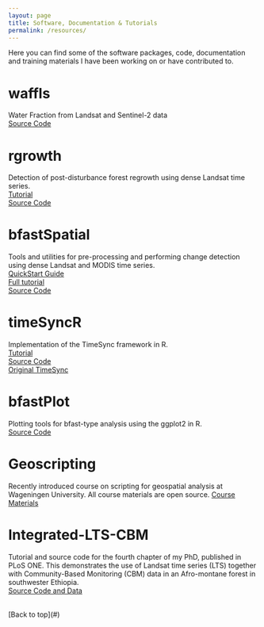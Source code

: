 ```yaml
---
layout: page
title: Software, Documentation & Tutorials
permalink: /resources/
---
```


Here you can find some of the software packages, code, documentation and training materials I have been working on or have contributed to.  

# waffls
Water Fraction from Landsat and Sentinel-2 data  
[Source Code](https://github.com/bendv/waffls)

# rgrowth
Detection of post-disturbance forest regrowth using dense Landsat time series.  
[Tutorial](http://bendevries.ca/rgrowth)  
[Source Code](https://github.com/bendv/rgrowth)

# bfastSpatial
Tools and utilities for pre-processing and performing change detection using dense Landsat and MODIS time series.  
[QuickStart Guide](http://loicdtx.github.io/bfastSpatial/quickStart#/)  
[Full tutorial](http://loicdtx.github.io/bfastSpatial/)  
[Source Code](https://github.com/loicdtx/bfastSpatial)

# timeSyncR
Implementation of the TimeSync framework in R.  
[Tutorial](http://bendevries.ca/timeSyncR)  
[Source Code](https://github.com/bendv/timeSyncR)  
[Original TimeSync](http://timesync.forestry.oregonstate.edu/)

# bfastPlot
Plotting tools for bfast-type analysis using the ggplot2 in R.  
[Source Code](https://github.com/bendv/bfastPlot)

# Geoscripting
Recently introduced course on scripting for geospatial analysis at Wageningen University. All course materials are open source.
[Course Materials](https://geoscripting-wur.github.io/)  

# Integrated-LTS-CBM
Tutorial and source code for the fourth chapter of my PhD, published in PLoS ONE. This demonstrates the use of Landsat time series (LTS) together with Community-Based Monitoring (CBM) data in an Afro-montane forest in southwester Ethiopia.  
[Source Code and Data](https://github.com/bendv/integrated-lts-cbm)

<br>
[Back to top](#)
